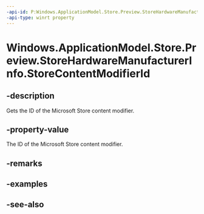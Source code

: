 ```yaml
---
-api-id: P:Windows.ApplicationModel.Store.Preview.StoreHardwareManufacturerInfo.StoreContentModifierId
-api-type: winrt property
---
```


<!-- Property syntax
public string StoreContentModifierId { get; }
-->

# Windows.ApplicationModel.Store.Preview.StoreHardwareManufacturerInfo.StoreContentModifierId

## -description
Gets the ID of the Microsoft Store content modifier.

## -property-value
The ID of the Microsoft Store content modifier.

## -remarks

## -examples

## -see-also
